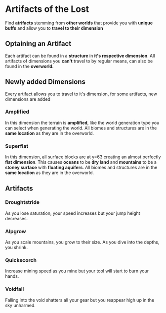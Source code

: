 # Artifacts of the Lost
Find **atrifacts** stemming from **other worlds** that provide you with **unique buffs** and allow you to **travel to their dimension**

## Optaining an Artifact
Each artifact can be found in a **structure** in **it's respective dimension**.
All artifacts of dimensions you **can't** travel to by regular means, can also be found in the **overworld**.

## Newly added Dimensions
Every artifact allows you to travel to it's dimension, for some artifacts, new dimensions are added

### Amplified
In this dimension the terrain is **amplified**, like the world generation type you can select when generating the world.
All biomes and structures are in the **same location** as they are in the overworld.

### Superflat
In this dimension, all surface blocks are at y=63 creating an almost perfectly **flat dimension**.
This causes **oceans** to be **dry land** and **mountains** to be a **stoney surface** with **floating aquifers**.
All biomes and structures are in the **same location** as they are in the overworld.

## Artifacts
### Droughtstride
As you lose saturation, your speed increases but your jump height decreases.
### Alpgrow
As you scale mountains, you grow to their size. As you dive into the depths, you shrink.
### Quickscorch
Increase mining speed as you mine but your tool will start to burn your hands.
### Voidfall
Falling into the void shatters all your gear but you reappear high up in the sky unharmed.
